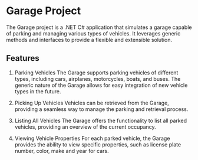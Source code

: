 # Garage Project
The Garage project is a .NET C# application that simulates a garage capable of parking and managing various types of vehicles. It leverages generic methods and interfaces to provide a flexible and extensible solution.

## Features
1. Parking Vehicles
The Garage supports parking vehicles of different types, including cars, airplanes, motorcycles, boats, and buses. The generic nature of the Garage allows for easy integration of new vehicle types in the future.

2. Picking Up Vehicles
Vehicles can be retrieved from the Garage, providing a seamless way to manage the parking and retrieval process.

3. Listing All Vehicles
The Garage offers the functionality to list all parked vehicles, providing an overview of the current occupancy.

4. Viewing Vehicle Properties
For each parked vehicle, the Garage provides the ability to view specific properties, such as license plate number, color, make and year for cars.
